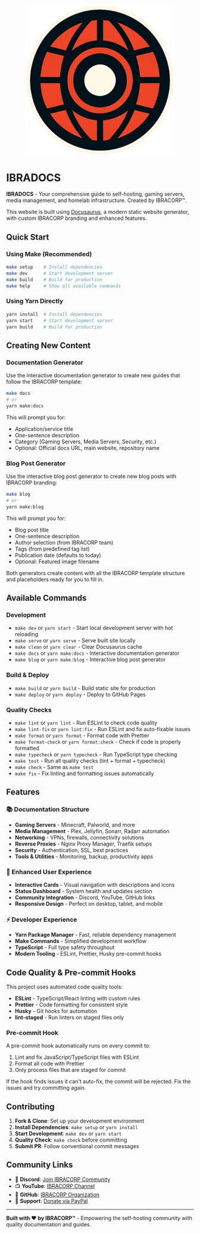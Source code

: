 <div align="center">
  <img src="static/img/ibracorpV3_logo.png" alt="IBRACORP Logo" width="400" />
</div>

# IBRADOCS

**IBRADOCS** - Your comprehensive guide to self-hosting, gaming servers, media management, and homelab infrastructure. Created by IBRACORP™.

This website is built using [Docusaurus](https://docusaurus.io/), a modern static website generator, with custom IBRACORP branding and enhanced features.

## Quick Start

### Using Make (Recommended)

```bash
make setup    # Install dependencies
make dev      # Start development server
make build    # Build for production
make help     # Show all available commands
```

### Using Yarn Directly

```bash
yarn install  # Install dependencies
yarn start    # Start development server
yarn build    # Build for production
```

## Creating New Content

### Documentation Generator

Use the interactive documentation generator to create new guides that follow the IBRACORP template:

```bash
make docs
# or
yarn make:docs
```

This will prompt you for:
- Application/service title
- One-sentence description
- Category (Gaming Servers, Media Servers, Security, etc.)
- Optional: Official docs URL, main website, repository name

### Blog Post Generator

Use the interactive blog post generator to create new blog posts with IBRACORP branding:

```bash
make blog
# or
yarn make:blog
```

This will prompt you for:
- Blog post title
- One-sentence description
- Author selection (from IBRACORP team)
- Tags (from predefined tag list)
- Publication date (defaults to today)
- Optional: Featured image filename

Both generators create content with all the IBRACORP template structure and placeholders ready for you to fill in.

## Available Commands

### Development
- `make dev` or `yarn start` - Start local development server with hot reloading
- `make serve` or `yarn serve` - Serve built site locally
- `make clean` or `yarn clear` - Clear Docusaurus cache
- `make docs` or `yarn make:docs` - Interactive documentation generator
- `make blog` or `yarn make:blog` - Interactive blog post generator

### Build & Deploy
- `make build` or `yarn build` - Build static site for production
- `make deploy` or `yarn deploy` - Deploy to GitHub Pages

### Quality Checks
- `make lint` or `yarn lint` - Run ESLint to check code quality
- `make lint-fix` or `yarn lint:fix` - Run ESLint and fix auto-fixable issues
- `make format` or `yarn format` - Format code with Prettier
- `make format-check` or `yarn format:check` - Check if code is properly formatted
- `make typecheck` or `yarn typecheck` - Run TypeScript type checking
- `make test` - Run all quality checks (lint + format + typecheck)
- `make check` - Same as `make test`
- `make fix` - Fix linting and formatting issues automatically

## Features

### 📚 Documentation Structure
- **Gaming Servers** - Minecraft, Palworld, and more
- **Media Management** - Plex, Jellyfin, Sonarr, Radarr automation
- **Networking** - VPNs, firewalls, connectivity solutions
- **Reverse Proxies** - Nginx Proxy Manager, Traefik setups
- **Security** - Authentication, SSL, best practices
- **Tools & Utilities** - Monitoring, backup, productivity apps

### 🚀 Enhanced User Experience
- **Interactive Cards** - Visual navigation with descriptions and icons
- **Status Dashboard** - System health and updates section
- **Community Integration** - Discord, YouTube, GitHub links
- **Responsive Design** - Perfect on desktop, tablet, and mobile

### ⚡ Developer Experience
- **Yarn Package Manager** - Fast, reliable dependency management
- **Make Commands** - Simplified development workflow
- **TypeScript** - Full type safety throughout
- **Modern Tooling** - ESLint, Prettier, Husky pre-commit hooks

## Code Quality & Pre-commit Hooks

This project uses automated code quality tools:

- **ESLint** - TypeScript/React linting with custom rules
- **Prettier** - Code formatting for consistent style
- **Husky** - Git hooks for automation
- **lint-staged** - Run linters on staged files only

### Pre-commit Hook

A pre-commit hook automatically runs on every commit to:
1. Lint and fix JavaScript/TypeScript files with ESLint
2. Format all code with Prettier
3. Only process files that are staged for commit

If the hook finds issues it can't auto-fix, the commit will be rejected. Fix the issues and try committing again.

## Contributing

1. **Fork & Clone**: Set up your development environment
2. **Install Dependencies**: `make setup` or `yarn install`
3. **Start Development**: `make dev` or `yarn start`
4. **Quality Check**: `make check` before committing
5. **Submit PR**: Follow conventional commit messages

## Community Links

- 💬 **Discord**: [Join IBRACORP Community](https://discord.gg/VWAG7rZ)
- 📺 **YouTube**: [IBRACORP Channel](https://youtube.com/@ibracorp)
- 🐙 **GitHub**: [IBRACORP Organization](https://github.com/ibracorp)
- 💝 **Support**: [Donate via PayPal](https://paypal.me/ibracorp)

---

**Built with ❤️ by IBRACORP™** - Empowering the self-hosting community with quality documentation and guides.
